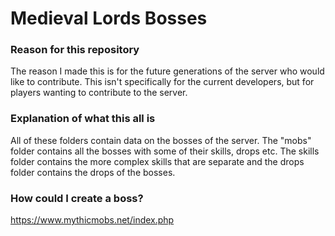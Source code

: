 # Medieval Lords Bosses 

### Reason for this repository ###
The reason I made this is for the future generations of the server who would like to contribute. 
This isn't specifically for the current developers, but for players wanting to contribute to the server.

### Explanation of what this all is ###
All of these folders contain data on the bosses of the server. The "mobs" folder contains all the bosses
with some of their skills, drops etc. The skills folder contains the more complex skills that are separate and the 
drops folder contains the drops of the bosses.

### How could I create a boss? ###
https://www.mythicmobs.net/index.php
